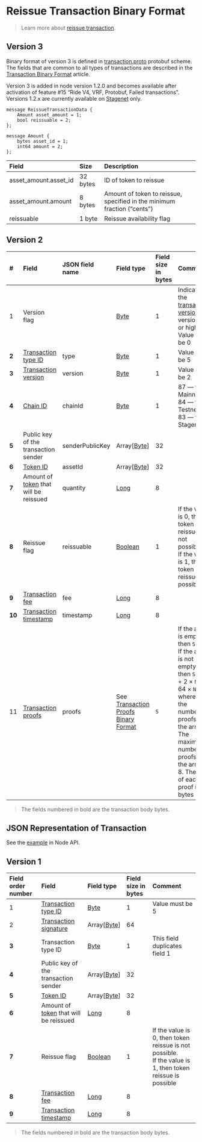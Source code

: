 # Reissue Transaction Binary Format

> Learn more about [reissue transaction](/en/blockchain/transaction-type/reissue-transaction).

## Version 3

Binary format of version 3 is defined in [transaction.proto](https://github.com/wavesplatform/protobuf-schemas/blob/master/proto/waves/transaction.proto) protobuf scheme. The fields that are common to all types of transactions are described in the [Transaction Binary Format](/en/blockchain/binary-format/transaction-binary-format/) article.

Version 3 is added in node version 1.2.0 and becomes available after activation of feature #15 “Ride V4, VRF, Protobuf, Failed transactions”. Versions 1.2.x are currently available on [Stagenet](/en/blockchain/blockchain-network/) only.

```
message ReissueTransactionData {
    Amount asset_amount = 1;
    bool reissuable = 2;
};

message Amount {
    bytes asset_id = 1;
    int64 amount = 2;
};
```

| Field | Size | Description |
| :--- | :--- | :--- |
| asset_amount.asset_id | 32 bytes | ID of token to reissue |
| asset_amount.amount | 8 bytes | Amount of token to reissue, specified in the minimum fraction (“cents”) |
| reissuable | 1 byte | Reissue availability flag |

## Version 2

| # | Field | JSON field name | Field type | Field size in bytes | Comment |
| :--- | :--- | :--- | :--- | :--- | :--- |
| 1 | Version flag | | [Byte](/en/blockchain/blockchain/blockchain-data-types) | 1 | Indicates the [transaction version](/en/blockchain/transaction/transaction-version) is version 2 or higher.<br>Value must be 0 |
| **2** | [Transaction type ID](/en/blockchain/transaction-type/) | type | [Byte](/en/blockchain/blockchain/blockchain-data-types) | 1 | Value must be 5 |
| **3** | [Transaction version](/en/blockchain/transaction/transaction-version) | version | [Byte](/en/blockchain/blockchain/blockchain-data-types) | 1 | Value must be 2 |
| **4** | [Chain ID](/en/blockchain/blockchain-network/#chain-id) | chainId | [Byte](/en/blockchain/blockchain/blockchain-data-types) | 1 | 87 — for Mainnet<br>84 — for Testnet<br>83 — for Stagenet |
| **5** | Public key of the transaction sender | senderPublicKey | Array[[Byte](/en/blockchain/blockchain/blockchain-data-types)] | 32 | |
| **6** | [Token ID](/en/blockchain/token/token-id) | assetId | Array[[Byte](/en/blockchain/blockchain/blockchain-data-types)] | 32 | |
| **7** | Amount of [token](/en/blockchain/token/) that will be reissued | quantity | [Long](/en/blockchain/blockchain/blockchain-data-types) | 8 | |
| **8** | Reissue flag | reissuable | [Boolean](/en/blockchain/blockchain/blockchain-data-types) | 1 | If the value is 0, then token reissue is not possible.<br>If the value is 1, then token reissue is possible |
| **9** | [Transaction fee](/en/blockchain/transaction/transaction-fee) | fee | [Long](/en/blockchain/blockchain/blockchain-data-types) | 8 | |
| **10** | [Transaction timestamp](/en/blockchain/transaction/transaction-timestamp) | timestamp | [Long](/en/blockchain/blockchain/blockchain-data-types) | 8 | |
| 11 | [Transaction proofs](/en/blockchain/transaction/transaction-proof) | proofs | See [Transaction Proofs Binary Format](/en/blockchain/binary-format/transaction-proof-binary-format) | `S` | If the array is empty, then `S` = 3. <br>If the array is not empty, then `S` = 3 + 2 × `N` + 64 × `N`, where `N` is the number of proofs in the array.<br>The maximum number of proofs in the array is 8. The size of each proof is 64 bytes |

> The fields numbered in bold are the transaction body bytes.

## JSON Representation of Transaction

See the [example](https://nodes.wavesnodes.com/transactions/info/27ETigYaHym2Zbdp4x1gnXnZPF1VJCqQpXmhszC35Qac) in Node API.

## Version 1

| Field order number | Field | Field type | Field size in bytes | Comment |
| :--- | :--- | :--- | :--- | :--- |
| 1 | [Transaction type ID](/en/blockchain/transaction-type/) | [Byte](/en/blockchain/blockchain/blockchain-data-types) | 1 | Value must be 5 |
| 2 | [Transaction signature](/en/blockchain/transaction/transaction-signature) | Array[[Byte](/en/blockchain/blockchain/blockchain-data-types)] | 64 | | |
| **3** | Transaction type ID | [Byte](/en/blockchain/blockchain/blockchain-data-types) | 1 | This field duplicates field 1 |
| **4** | Public key of the transaction sender | Array[[Byte](/en/blockchain/blockchain/blockchain-data-types)] | 32 | |
| **5** | [Token ID](/en/blockchain/token/token-id) | Array[[Byte](/en/blockchain/blockchain/blockchain-data-types)] | 32 | |
| **6** | Amount of [token](/en/blockchain/token/) that will be reissued | [Long](/en/blockchain/blockchain/blockchain-data-types) | 8 | |
| **7** | Reissue flag | [Boolean](/en/blockchain/blockchain/blockchain-data-types) | 1 | If the value is 0, then token reissue is not possible.<br>If the value is 1, then token reissue is possible |
| **8** | [Transaction fee](/en/blockchain/transaction/transaction-fee) | [Long](/en/blockchain/blockchain/blockchain-data-types) | 8 | |
| **9** | [Transaction timestamp](/en/blockchain/transaction/transaction-timestamp) | [Long](/en/blockchain/blockchain/blockchain-data-types) | 8 | |

> The fields numbered in bold are the transaction body bytes.
